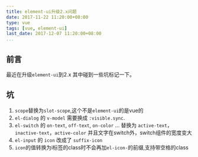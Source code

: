 ```yaml
---
title: element-ui升级2.x问题
date: 2017-11-22 11:20:00+08:00
type: vue
tags: [vue, element-ui]
last_date: 2017-12-07 11:20:00+08:00
...
```



## 前言

最近在升级`element-ui`到2.x 其中碰到一些坑标记一下。


## 坑

1. `scope`替换为`slot-scope`,这个不是`element-ui`的是vue的
2. `el-dialog` 的 `v-model` 需要换成 `:visible.sync`.
3. `el-switch` 的 `on-text`, `off-text`, `on-color` ... 替换为 `active-text`， `inactive-text`，`active-color`
    并且文字在switch外，switch组件的宽度变大
4. `el-input` 的 `icon` 改成了 `suffix-icon`
5. `icon`的值转换为i标签的class时不会再加`el-icon-`的前缀,支持带空格的class
